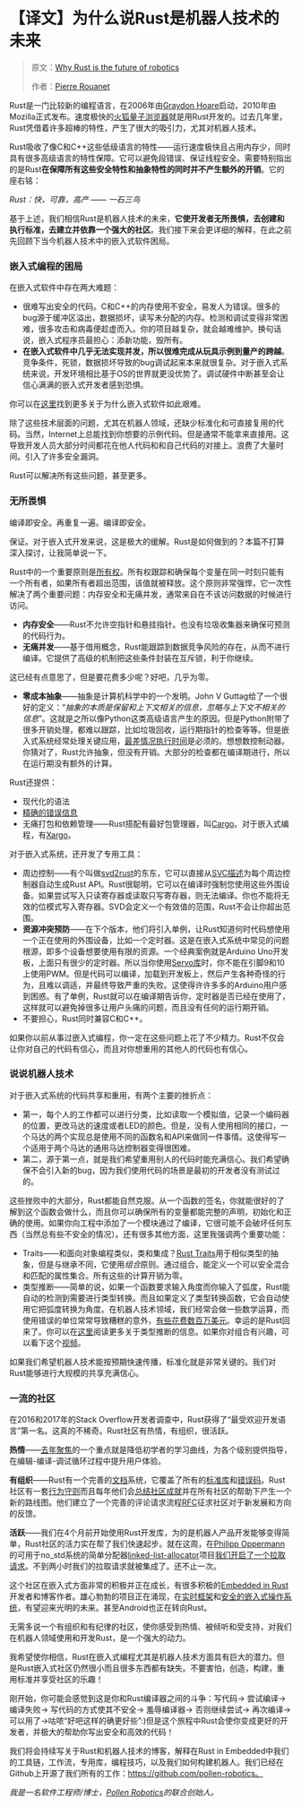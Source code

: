 # 【译文】为什么说Rust是机器人技术的未来

> 原文：[Why Rust is the future of robotics](https://medium.com/luos/why-rust-is-the-future-of-robotics-81d7fb68fe37)
>
> 作者：[Pierre Rouanet](https://medium.com/@pierre.rouanet)

Rust是一门比较新的编程语言，在2006年由[Graydon Hoare](https://github.com/graydon)启动，2010年由Mozilla正式发布。速度极快的[火狐量子浏览器](https://blog.rust-lang.org/2017/11/14/Fearless-Concurrency-In-Firefox-Quantum.html)就是用Rust开发的。过去几年里，Rust凭借着许多超棒的特性，产生了很大的吸引力，尤其对机器人技术。

Rust吸收了像C和C++这些低级语言的特性——运行速度极快且占用内存少，同时具有很多高级语言的特性保障。它可以避免段错误、保证线程安全。需要特别指出的是Rust**在保障所有这些安全特性和抽象特性的同时并不产生额外的开销**。它的座右铭：

*Rust：快，可靠，高产 —— 一石三鸟*

基于上述，我们相信Rust是机器人技术的未来，**它使开发者无所畏惧，去创建和执行标准，去建立并依靠一个强大的社区**。我们接下来会更详细的解释，在此之前先回顾下当今机器人技术中的嵌入式软件困局。

### 嵌入式编程的困局

在嵌入式软件中存在两大难题：

- 很难写出安全的代码。C和C++的内存使用不安全，易发人为错误。很多的bug源于缓冲区溢出，数据损坏，读写未分配的内存。检测和调试变得非常困难，很多攻击和病毒便趁虚而入。你的项目越复杂，就会越难维护。换句话说，嵌入式程序员最担心：添新功能，毁所有。
- **在嵌入式软件中几乎无法实现并发，所以很难完成从玩具示例到量产的跨越**。竞争条件，死锁，数据损坏导致的bug调试起来本来就很复杂。对于嵌入式系统来说，开发环境相比基于OS的世界就更没优势了。调试硬件中断甚至会让信心满满的嵌入式开发者感到恐惧。

你可以在[这里](https://www.embedded.com/the-education-of-embedded-systems-software-engineers-failures-and-fixes/)找到更多关于为什么嵌入式软件如此艰难。

除了这些技术层面的问题，尤其在机器人领域，还缺少标准化和可直接复用的代码。当然，Internet上总能找到你想要的示例代码。但是通常不能拿来直接用。这导致开发人员大部分时间都花在他人代码和和自己代码的对接上。浪费了大量时间。引入了许多安全漏洞。

Rust可以解决所有这些问题，甚至更多。

### 无所畏惧

编译即安全。再重复一遍。编译即安全。

保证。对于嵌入式开发来说，这是极大的缓解。Rust是如何做到的？本篇不打算深入探讨，让我简单说一下。

Rust中的一个重要原则是<u>所有权</u>。所有权跟踪和确保每个变量在同一时刻只能有一个所有者，如果所有者超出范围，该值就被释放。这个原则非常强悍，它一次性解决了两个重要问题：内存安全和无痛并发，通常来自在不该访问数据的时候进行访问。

- **内存安全**——Rust不允许空指针和悬挂指针。也没有垃圾收集器来确保可预测的代码行为。
- **无痛并发**——基于借用概念，Rust能跟踪到数据竞争风险的存在，从而不进行编译。它提供了高级的机制把这些条件封装在互斥锁，利于你继续。

这已经有点意思了，但是要花费多少呢？好吧，几乎为零。

- **零成本抽象**——抽象是计算机科学中的一个发明。John V Guttag给了一个很好的定义：“*抽象的本质是保留和上下文相关的信息，忽略与上下文不相关的信息*”。这就是之所以像Python这类高级语言产生的原因。但是Python附带了很多开销处理，都难以跟踪，比如垃圾回收，运行期指针的检查等等。但是嵌入式系统经常处理关键应用，[最差情况执行时间](https://fr.wikipedia.org/wiki/Worst_Case_Execution_Time)是必须的。想想数控制动器。你猜对了，Rust允许抽象，但没有开销。大部分的检查都在编译期进行，所以在运行期没有额外的计算。

Rust还提供：

- 现代化的语法
- [精确的错误信息](https://blog.rust-lang.org/2016/08/10/Shape-of-errors-to-come.html)
- 无痛打包和依赖管理——Rust搭配有最好包管理器，叫[Cargo](https://github.com/rust-lang/cargo)。对于嵌入式编程，有[Xargo](https://github.com/japaric/xargo)。

对于嵌入式系统，还开发了专用工具：

- 周边控制——有个叫做[svd2rust](https://github.com/rust-embedded/svd2rust)的东东，它可以直接从[SVC描述](https://www.keil.com/pack/doc/CMSIS/SVD/html/svd_Format_pg.html)为每个周边控制器自动生成Rust API。Rust很聪明，它可以在编译时强制您使用这些外围设备。如果尝试写入只读寄存器或读取只写寄存器，则无法编译。你也不能将无效的位模式写入寄存器。SVD会定义一个有效值的范围，Rust不会让你超出范围。
- **资源冲突预防**——在下个版本，他们将引入单例，让Rust知道何时代码想使用一个正在使用的外围设备，比如一个定时器。这是在嵌入式系统中常见的问题根源，即多个设备想要使用有限的资源。一个经典案例就是Arduino Uno开发板，上面只有很少的定时器。所以当你使用[Servo库](https://www.arduino.cc/en/Reference/Servo)时，你不能在引脚9和10上使用PWM。但是代码可以编译，加载到开发板上，然后产生各种奇怪的行为，且难以调适，并最终导致严重的失败。这使得许许多多的Arduino用户感到困惑。有了单例，Rust就可以在编译期告诉你，定时器是否已经在使用了，这样就可以避免掉很多让用户头痛的问题，而且没有任何的运行期开销。
- 不要担心，Rust同时兼容C和C++。

如果你以前从事过嵌入式编程，你一定在这些问题上花了不少精力。Rust不仅会让你对自己的代码有信心，而且对你想重用的其他人的代码也有信心。

### 说说机器人技术

对于嵌入式系统的代码共享和重用，有两个主要的挫折点：

- 第一，每个人的工作都可以进行分类，比如读取一个模拟值，记录一个编码器的位置，更改马达的速度或者LED的颜色。但是，没有人使用相同的接口，一个马达的两个实现总是使用不同的函数名和API来做同一件事情。这使得写一个适用于两个马达的通用马达控制器变得很困难。
- 第二，源于第一点，就是我们希望重用别人的代码时能充满信心。我们希望确保不会引入新的bug，因为我们使用代码的场景是最初的开发者没有测试过的。

这些挫败中的大部分，Rust都能自然克服。从一个函数的签名，你就能很好的了解到这个函数会做什么，而且你可以确保所有的变量都能完整的声明，初始化和正确的使用。如果你向工程中添加了一个模块通过了编译，它很可能不会破坏任何东西（当然总有些不安全的情况）。还有很多其他方面，这里我强调两个重要功能：

- Traits——和面向对象编程类似，类和集成？[Rust Traits](https://doc.rust-lang.org/book/second-edition/ch10-02-traits.html)用于相似类型的抽象，但是与继承不同，它使用*组合*原则。通过组合，能定义一个可以安全混合和匹配的属性集合。所有这些的计算开销为零。
- 类型推断——简单的说，如果一个函数要求输入角度而你输入了弧度，Rust能自动的检测到需要进行类型转换。而且如果定义了类型转换函数，它会自动使用它把弧度转换为角度。在机器人技术领域，我们经常会做一些数学运算，而使用错误的单位常常导致糟糕的意外，[有些花费数百万美元](https://www.latimes.com/archives/la-xpm-1999-oct-01-mn-17288-story.html)。幸运的是Rust回来了。你可以在[这里](https://doc.rust-lang.org/stable/rust-by-example/types/inference.html)阅读更多关于类型推断的信息。如果你对组合有兴趣，可以看下这个[视频](https://www.youtube.com/watch?v=wfMtDGfHWpA)。

如果我们希望机器人技术能按预期快速传播，标准化就是非常关键的。我们对Rust能够进行大规模的共享充满信心。

### 一流的社区

在2016和2017年的Stack Overflow开发者调查中，Rust获得了“最受欢迎开发语言”第一名。这真的不稀奇。Rust社区有热情，有组织，很活跃。

**热情**——[去年聚焦](https://blog.rust-lang.org/2018/01/03/new-years-rust-a-call-for-community-blogposts.html)的一个重点就是降低初学者的学习曲线，为各个级别提供指导，在编辑-编译-调试循环过程中提升用户体验。

**有组织**——Rust有一个完善的[文档](https://www.rust-lang.org/zh-CN/learn)系统，它覆盖了所有的[标准库](https://doc.rust-lang.org/std/)和[错误码](https://doc.rust-lang.org/error-index.html)。Rust社区有一套[行为守则](https://www.rust-lang.org/policies/code-of-conduct)而且每年他们会[总结社区成就](https://blog.rust-lang.org/2017/12/21/rust-in-2017.html)并在所有社区的帮助下产生一个新的路线图。他们建立了一个完善的评论请求流程[RFC](http://rust-lang.github.io/rfcs/)征求社区对于新发展和方向的反馈。

**活跃**——我们在4个月前开始使用Rust开发库，为的是机器人产品开发能够变得简单，Rust社区的活力实在帮了我们快速起步。就在这周，在[Philipp Oppermann](https://github.com/phil-opp)的可用于no_std系统的简单分配器[linked-list-allocator](https://github.com/phil-opp/linked-list-allocator)项目[我们开启了一个拉取请求](https://github.com/phil-opp/linked-list-allocator/pull/8)。不到两小时我们的拉取请求就被集成了。还不止一次。

这个社区在嵌入式方面非常的积极并正在成长，有很多积极的[Embedded in Rust](http://blog.japaric.io/)开发者和博客作者。雄心勃勃的项目正在涌现，在[实时框架](https://github.com/rtfm-rs/cortex-m-rtfm)和[安全的嵌入式操作系统](https://github.com/tock/tock)，有望迎来光明的未来。甚至Android也正在转向Rust。

无需多说一个有组织和有纪律的社区，使你感受到热情、被倾听和受支持，对我们在机器人领域使用和开发Rust，是一个强大的动力。

我希望使你相信，Rust在嵌入式编程尤其是机器人技术方面具有巨大的潜力。但是Rust嵌入式社区仍然很小而且很多东西都有缺失。不要害怕，创造，构建，重用标准并享受社区的乐趣！

刚开始，你可能会感觉到这是你和Rust编译器之间的斗争：写代码→ 尝试编译→ 编译失败→ 写代码的方式使其不安全→ 羞辱编译器→ 否则继续尝试→ 再次编译→ 可以用了→咕哝“好吧这样的确更好些”:)但是这个旅程中Rust会使你变成更好的开发者，并极大的帮助你写出安全和高效的代码！ 

我们将会持续写关于Rust和机器人技术的博客，解释在Rust in Embedded中我们的工具链，工作流，专用库，编程技巧，以及我们如何构建机器人。我们已经在Github上开源了我们所有的工作：https://github.com/pollen-robotics。

*我是一名软件工程师/博士，[Pollen Robotics](https://www.pollen-robotics.com/)的联合创始人。*